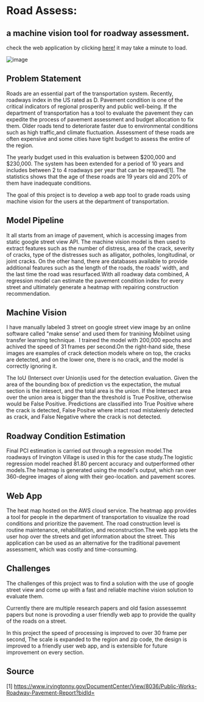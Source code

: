 # Road Assess:
## a machine vision tool for roadway assessment.
check the web application by clicking [here!](http://sohiai.com:8501/) it may take a minute to load.

![image](https://drive.google.com/uc?export=view&id=1EAtp-DT-3zR0wa9yrkyRDztpoJFDFsX8)


## Problem Statement
Roads are an essential part of the transportation system. 
Recently, roadways index in the US rated as D. Pavement condition is one of the critical indicators of regional prosperity and public well-being. If the department of transportation has a tool to evaluate the pavement they can expedite the process of pavement assessment and budget allocation to fix them.
Older roads tend to deteriorate faster due to environmental conditions such as high traffic,and climate fluctuation.
Assessment of these roads are often expensive and some cities have tight budget to assess the entire of the region.

The yearly budget used in this evaluation is between $200,000 and $230,000. The system has been extended for a period of 10 years and includes between 2 to 4 roadways per year that can be repaved[1]. The statistics shows that the age of these roads are 19 years old and 20% of them have inadequate conditions.

The goal of this project is to develop a web app tool to grade roads using machine vision for the users at the department of transportation.


## Model Pipeline
It all starts from an image of pavement, which is accessing images from static google street view API. The machine vision model is then used to extract features such as the number of distress, area of the crack, severity of cracks, type of the distresses such as alligator, potholes, longitudinal, or joint cracks. On the other hand, there are databases available to provide additional features such as the length of the roads, the roads' width, and the last time the road was resurfaced.With all roadway data combined, A regression model can estimate the pavement condition index for every street and ultimately generate a heatmap with repairing construction recommendation. 


## Machine Vision
I have manually labeled 3 street on google street view image by an online software called "make sense' and used them for tranining Mobilnet using transfer learning technique.  I trained the model with 200,000 epochs and achived the speed of 31 frames per second.On the right-hand side, these images are examples of crack detection models where on top, the cracks are detected, and on the lower one, there is no crack, and the model is correctly ignoring it.


The IoU (Intersect over Union)is used for the detection evaluation. Given the area of the bounding box of prediction vs the expectation, the mutual section is the intesect, and the total area is the union. If the Intersect area over the union area is bigger than the threshold is True Positive, otherwise would be False Positive. Predictions are classified into True Positive where the crack is detected, False Positve where intact road mistakenly detected as crack, and False Negative where the crack is not detected.

## Roadway Condition Estimation
Final PCI estimation is carried out through a regression model.The roadways of Irvington Village is used in this for the case study.The logistic regression model reached 81.80 percent accuracy and outperformed other models.The heatmap is generated using the model's output, which ran over 360-degree images of along with their geo-location. and pavement scores.

## Web App
The heat map hosted on the AWS cloud service. The heatmap app provides a tool for people in the department of transportation to visualize the road conditions and prioritize the pavement. The road construction level is routine maintenance, rehabilitation, and reconstruction.The web app lets the user hop over the streets and get information about the street. This application can be used as an alternative for the traditional pavement assessment, which was costly and time-consuming.

## Challenges
The challenges of this project was to find a solution with the use of google street view and come up with a fast and reliable machine vision solution to evaluate them.

Currently there are multiple research papers and old fasion assessemnt papers but none is provoding a user friendly web app to provide the quality of the roads on a street.

In this project the speed of processing is improved to over 30 frame per second, The scale is expanded to the region and zip code, the design is improved to a friendly user web app, and is extensible for future improvement on every section.

## Source
[1] https://www.irvingtonny.gov/DocumentCenter/View/8036/Public-Works-Roadway-Pavement-Report?bidId=

